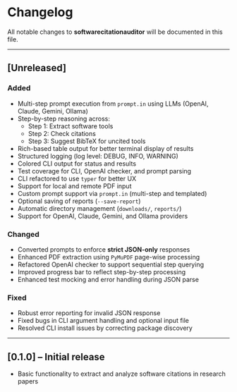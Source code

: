# Changelog

All notable changes to **softwarecitationauditor** will be documented in this file.

---

## [Unreleased]

### Added
- Multi-step prompt execution from `prompt.in` using LLMs (OpenAI, Claude, Gemini, Ollama)
- Step-by-step reasoning across:
  - Step 1: Extract software tools
  - Step 2: Check citations
  - Step 3: Suggest BibTeX for uncited tools
- Rich-based table output for better terminal display of results
- Structured logging (log level: DEBUG, INFO, WARNING)
- Colored CLI output for status and results
- Test coverage for CLI, OpenAI checker, and prompt parsing
- CLI refactored to use `typer` for better UX
- Support for local and remote PDF input
- Custom prompt support via `prompt.in` (multi-step and templated)
- Optional saving of reports (`--save-report`)
- Automatic directory management (`downloads/`, `reports/`)
- Support for OpenAI, Claude, Gemini, and Ollama providers

### Changed
- Converted prompts to enforce **strict JSON-only** responses
- Enhanced PDF extraction using `PyMuPDF` page-wise processing
- Refactored OpenAI checker to support sequential step querying
- Improved progress bar to reflect step-by-step processing
- Enhanced test mocking and error handling during JSON parse

### Fixed
- Robust error reporting for invalid JSON response
- Fixed bugs in CLI argument handling and optional input file
- Resolved CLI install issues by correcting package discovery

---

## [0.1.0] – Initial release

- Basic functionality to extract and analyze software citations in research papers